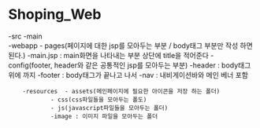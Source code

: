 # Shoping_Web

-src
	-main	
		-webapp 		- pages(페이지에 대한 jsp를 모아두는 부분 / body태그 부분만 작성 하면 된다.)
					-main.jsp : main화면을 나타내는 부분 상단에 title을 적어준다
				-config(footer, header와 같은 공통적인 jsp를 모아두는 부분)
					-header : body태그 위에 까지 
					-footer : body태그가 끝나고 나서
					-nav : 내비게이션바와 메인 베너 포함
				

		-resources 	- assets(메인페이지에 필요한 아이콘을 저장 하는 폴더)
		   		- css(css파일들을 모아두는 폴도)
		   		- js(javascript파일들을 모아두는 폴더)
				-image : 이미지 파일을 모아두는 폴더
